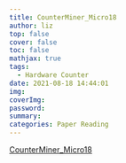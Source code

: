 ```yaml
---
title: CounterMiner_Micro18
author: liz
top: false
cover: false
toc: false
mathjax: true
tags:
  - Hardware Counter
date: 2021-08-18 14:44:01
img:
coverImg:
password:
summary:
categories: Paper Reading
---
```


[CounterMiner_Micro18](/share/ppts/CounterMiner_Micro18.pdf)
